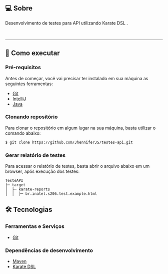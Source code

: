 ## 💻 Sobre

Desenvolvimento de testes para API utilizando Karate DSL .  

<br/>

---

## 🚀 Como executar

### Pré-requisitos

Antes de começar, você vai precisar ter instalado em sua máquina as seguintes ferramentas:

- [Git](https://git-scm.com/)
- [IntelliJ](https://www.jetbrains.com/pt-br/idea/download/#section=windows)
- [Java](https://www.java.com)


### Clonando repositório

Para clonar o repositório em algum lugar na sua máquina, basta utilizar o comando abaixo:
```bash
$ git clone https://github.com/JhenniferJS/testes-api.git
```

### Gerar relatório de testes

Para acessar o relatório de testes, basta abrir o arquivo abaixo em um browser, após execução dos testes:

```
TesteAPI
├─ target
│  ├─ karate-reports
│  │  ├─ br.inatel.s206.test.example.html
```

## 🛠 Tecnologias

### Ferramentas e Serviços
- [Git](https://git-scm.com/)


### Dependências de desenvolvimento
- [Maven](https://maven.apache.org)
- [Karate DSL](https://github.com/karatelabs)
